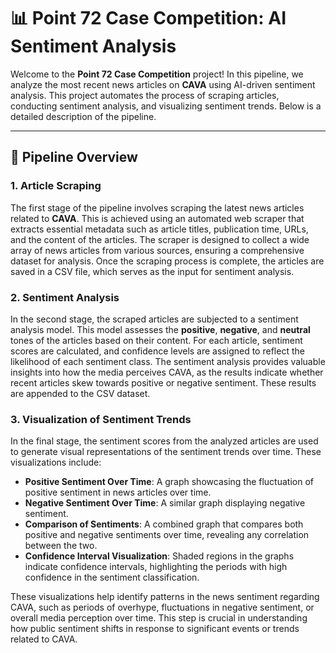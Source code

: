 # 📊 **Point 72 Case Competition: AI Sentiment Analysis**

Welcome to the **Point 72 Case Competition** project! In this pipeline, we analyze the most recent news articles on **CAVA** using AI-driven sentiment analysis. This project automates the process of scraping articles, conducting sentiment analysis, and visualizing sentiment trends. Below is a detailed description of the pipeline.

---

## 🚀 **Pipeline Overview**

### 1. **Article Scraping**
The first stage of the pipeline involves scraping the latest news articles related to **CAVA**. This is achieved using an automated web scraper that extracts essential metadata such as article titles, publication time, URLs, and the content of the articles. The scraper is designed to collect a wide array of news articles from various sources, ensuring a comprehensive dataset for analysis. Once the scraping process is complete, the articles are saved in a CSV file, which serves as the input for sentiment analysis.

### 2. **Sentiment Analysis**
In the second stage, the scraped articles are subjected to a sentiment analysis model. This model assesses the **positive**, **negative**, and **neutral** tones of the articles based on their content. For each article, sentiment scores are calculated, and confidence levels are assigned to reflect the likelihood of each sentiment class. The sentiment analysis provides valuable insights into how the media perceives CAVA, as the results indicate whether recent articles skew towards positive or negative sentiment. These results are appended to the CSV dataset.

### 3. **Visualization of Sentiment Trends**
In the final stage, the sentiment scores from the analyzed articles are used to generate visual representations of the sentiment trends over time. These visualizations include:

- **Positive Sentiment Over Time**: A graph showcasing the fluctuation of positive sentiment in news articles over time.
- **Negative Sentiment Over Time**: A similar graph displaying negative sentiment.
- **Comparison of Sentiments**: A combined graph that compares both positive and negative sentiments over time, revealing any correlation between the two.
- **Confidence Interval Visualization**: Shaded regions in the graphs indicate confidence intervals, highlighting the periods with high confidence in the sentiment classification.

These visualizations help identify patterns in the news sentiment regarding CAVA, such as periods of overhype, fluctuations in negative sentiment, or overall media perception over time. This step is crucial in understanding how public sentiment shifts in response to significant events or trends related to CAVA.
